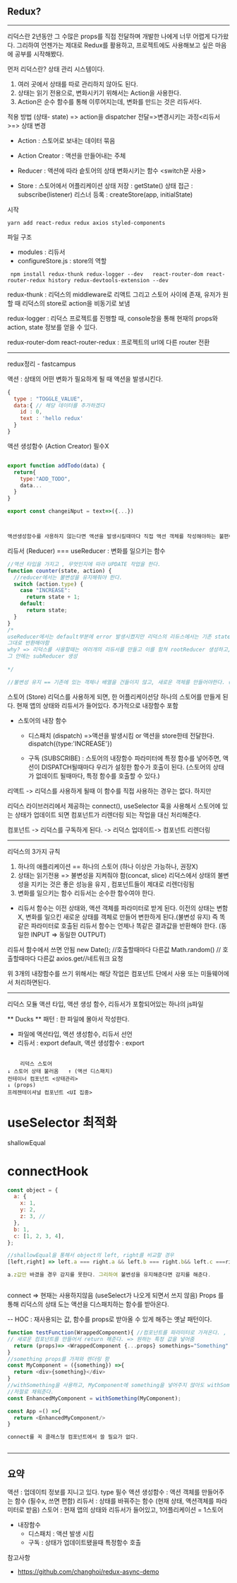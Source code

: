 ## Redux?

---

리덕스란 2년동안 그 수많은 props를 직접 전달하며 개발한 나에게 너무 어렵게 다가왔다.
그리하여 언젠가는 제대로 Redux를 활용하고, 프로젝트에도 사용해보고 싶은 마음에 공부를 시작해봤다.

먼저 리덕스란?
상태 관리 시스템이다.

1. 여러 곳에서 상태를 따로 관리하지 않아도 된다.
2. 상태는 읽기 전용으로, 변화시키기 위해서는 Action을 사용한다.
3. Action은 순수 함수를 통해 이루어지는데, 변화를 만드는 것은 리듀서다.

적용 방법
(상태- state) => action을 dispatcher 전달=>변경시키는 과정<리듀서>=> 상태 변경

- Action
  : 스토어로 보내는 데이터 묶음
- Action Creator
  : 액션을 만들어내는 주체

- Reducer
  : 액션에 따라 슽토어의 상태 변화시키는 함수 <switch문 사용>
- Store
  : 스토어에서 어플리케이션 상태 저장
  : getState() 상태 접근
  : subscribe(listener) 리스너 등록
  : createStore(app, initialState)

시작

```
yarn add react-redux redux axios styled-components
```

파일 구조

- modules : 리듀서
- configureStore.js : store의 역할

```
 npm install redux-thunk redux-logger --dev   react-router-dom react-router-redux history redux-devtools-extension --dev

```

redux-thunk : 리덕스의 middleware로 리액트 그리고 스토어 사이에 존재, 유저가 원할 때 리덕스의 store로 action을 비동기로 보냄

redux-logger : 리덕스 프로젝트를 진행할 때, console창을 통해 현재의 props와 action, state 정보를 얻을 수 있다.

redux-router-dom
react-router-redux : 프로젝트의 url에 다른 router 전환

---

redux정리 - fastcampus

액션 : 상태의 어떤 변화가 필요하게 될 때 액션을 발생시킨다.

```javascript
{
  type : "TOGGLE_VALUE",
  data:{ // 해당 데이터를 추가하겠다
    id : 0,
    text : 'hello redux'
  }
}
```

액션 생성함수 (Action Creator) 필수X

```javascript

export function addTodo(data) {
  return{
    type:"ADD_TODO",
    data...
  }
}

export const changeiNput = text=>({...})



액션생성함수를 사용하지 않는다면 액션을 발생시킬때마다 직접 액션 객체를 작성해야하는 불편이 있다.
```

리듀서 (Reducer) === useReducer
: 변화를 일으키는 함수

```javascript
//액션 타입을 가지고 , 무엇인지에 따라 UPDATE 작업을 한다.
function counter(state, action) {
  //reducer에서는 불변성을 유지해줘야 한다.
  switch (action.type) {
    case "INCREASE":
      return state + 1;
    default:
      return state;
  }
}
/*
useReducer에서는 default부분에 error 발생시켰지만 리덕스의 리듀스에서는 기존 state를
그대로 반환해야함
why? => 리덕스를 사용할때는 여러개의 리듀서를 만들고 이를 함쳐 rootReducer 생성하고, 
그 안에는 subReducer 생성
 
*/

//불변성 유지 == 기존에 있는 객체나 배열을 건들이지 않고, 새로운 객체를 만들어야한다. (... or concat)
```

스토어 (Store)
리덕스를 사용하게 되면, 한 어플리케이션당 하나의 스토어를 만들게 된다.
현재 앱의 상태와 리듀서가 들어있다. 추가적으로 내장함수 포함

- 스토어의 내장 함수

  - 디스패치 (dispatch) =>액션을 발생시킴 or 액션을 store한테 전달한다.
    dispatch({type:'INCREASE'})

  - 구독 (SUBSCRIBE) : 스토어의 내장함수
    파라미터에 특정 함수를 넣어주면, 액션이 DISPATCH될때마다 우리가 설정한 함수가 호출이 된다. (스토어의 상태가 없데이트 될때마다, 특정 함수를 호출할 수 있다.)

리액트 -> 리덕스를 사용하게 될때 이 함수를 직접 사용하는 경우는 없다.
하지만

리덕스 라이브러리에서 제공하는 connect(), useSelector 훅을 사용해서 스토어에 있는 상태가 업데이트 되면 컴포넌트가 리렌더링 되는 작업을 대신 처리해준다.

컴포넌트 -> 리덕스를 구독하게 된다. -> 리덕스 업데이트-> 컴포넌트 리렌더링

---

리덕스의 3가지 규칙

1. 하나의 애플리케이션 == 하나의 스토어 (하나 이상은 가능하나, 권장X)
2. 상태는 읽기전용 => 불변성을 지켜줘야 함(concat, slice)
   리덕스에서 상태의 불변성을 지키는 것은 좋은 성능을 유지 , 컴포넌트들이 제대로 리렌더링됨
3. 변화를 일으키는 함수 리듀서는 순수한 함수여야 한다.

- 리듀서 함수는 이전 상태와, 액션 객체를 파라미터로 받게 된다.
  이전의 상태는 변함X, 변화를 일으킨 새로운 상태를 객체로 만들어 변한하게 된다.(불변성 유지)
  즉 똑같은 파라미터로 호출된 리듀서 함수는 언제나 똑같은 결과값을 반환해야 한다. (동일한 INPUT => 동일한 OUTPUT)

리듀서 함수에서 쓰면 안됨
new Date(); //호출할때마다 다른값
Math.random() // 호출할때마다 다른값
axios.get//네트워크 요청

위 3개의 내장함수를 쓰기 위해서는 해당 작업은 컴포넌트 단에서 사용 또는 미들웨어에서 처리하면된다.

---

리덕스 모듈
액션 타입, 액션 생성 함수, 리듀서가 포함되어있는 하나의 js파일

** Ducks ** 패턴 : 한 파일에 몰아서 작성한다.

- 파일에 액션타입, 액션 생성함수, 리듀서 선언
- 리듀서 : export default, 액션 생성함수 : export

```

    리덕스 스토어
↓ 스토어 상태 불러옴   ↑ (액션 디스패치)
컨테이너 컴포넌트 <상태관리>
↓ (props)
프레젠테이셔널 컴포넌트 <UI 집중>

```

# useSelector 최적화

shallowEqual

# connectHook

```js
const object = {
  a: {
    x: 1,
    y: 2,
    z: 3, //
  },
  b: 1,
  c: [1, 2, 3, 4],
};

//shallowEqual을 통해서 object의 left, right를 비교할 경우
[left,right] => left.a === right.a && left.b === right.b&& left.c ===right.c

a.z값만 바겼을 경우 감지를 못한다. 그리하여 불변성을 유지해준다면 감지를 해준다.



```

connect => 현재는 사용하지않음 (useSelect가 나오게 되면서 쓰지 않음)
Props 를 통해 리덕스의 상태 도는 액션을 디스패치하는 함수를 받아온다.

-- HOC : 재사용되는 값, 함수를 props로 받아올 수 있게 해주는 옛날 패턴이다.

```js
function testFunction(WrappedComponent){ //컴포넌트를 파라미터로 가져온다. ,
// 새로운 컴포넌트를 만들어서 return 해준다. => 원하는 특정 값을 넣어줌
  return (props)=> <WrappedComponent {...props} somethings="Something" />
}
//something props를 가져와 렌더링 함
const MyComponent = ({something}) =>{
  return <div>{something}</div>
}
//withSomething을 사용하고, MyComponent에 something을 넣어주지 않아도 withSomething이
//저절로 채워준다.
const EnhancedMyComponent = withSomething(MyComponent);

const App =() =>{
  return <EnhancedMyComponent/>
}

connect를 꼭 클래스형 컴포넌트에서 쓸 필요가 없다.



```

---

## 요약

액션 : 업데이틔 정보를 지니고 있다. type 필수
액션 생성함수 : 액션 객체를 만들어주는 함수 (필수x, 쓰면 편함)
리듀서 : 상태를 바꿔주는 함수 (현재 상태, 액션객체를 파라미터로 받음)
스토어 : 현재 앱의 상태와 리듀서가 들어있고, 1어플리케이션 = 1스토어

- 내장함수
  - 디스패치 : 액션 발생 시킴
  - 구독 : 상태가 업데이트됐을때 특정함수 호출

참고사항

- https://github.com/changhoi/redux-async-demo
